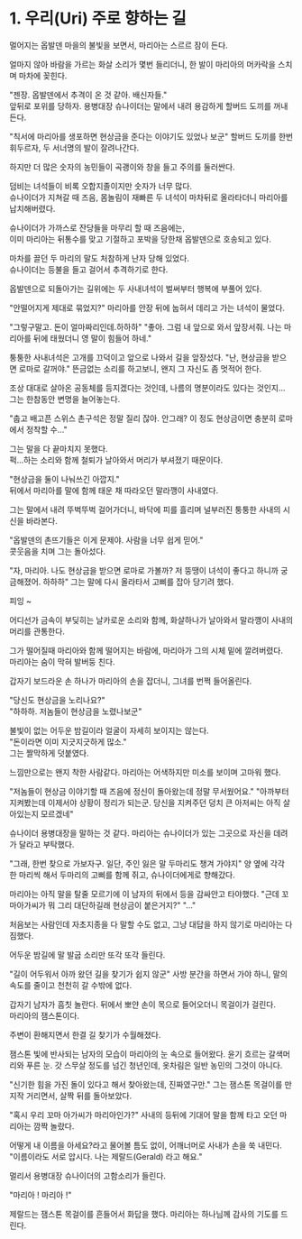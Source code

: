 # 1. 우리(Uri) 주로 향하는 길 <br>


멀어지는 옵발덴 마을의 불빛을 보면서, 마리아는 스르르 잠이 든다.<br>

얼마지 않아 바람을 가르는 화살 소리가 몇번 들리더니, 한 발이 마리아의 머카락을 스치며 마차에 꽂힌다. <br>

"젠장. 옵발덴에서 추격이 온 것 같아. 배신자들." <br>
앞뒤로 포위를 당하자. 용병대장 슈나이더는 말에서 내려 용감하게 할버드 도끼를 꺼내든다.<br>

"칙서에 마리아를 생포하면 현상금을 준다는 이야기도 있었나 보군"
할버드 도끼를 한번 휘두르자, 두 서너명의 발이 잘려나간다. <br>

하지만 더 많은 숫자의 농민들이 곡괭이와 창을 들고 주의를 둘러싼다. <br>

덤비는 녀석들이 비록 오합지졸이지만 숫자가 너무 많다. <br>
슈나이더가 지쳐갈 때 즈음, 몸놀림이 재빠른 두 녀석이 마차뒤로 올라타더니 마리아를 납치해버렸다. <br>

슈나이더가 가까스로 잔당들을 마무리 할 때 즈음에는, <br>
이미 마리아는 뒤통수를 맞고 기절하고 포박을 당한채 옵발덴으로 호송되고 있다. <br>

마차를 끌던 두 마리의 말도 처참하게 난자 당해 있었다. <br>
슈나이더는 등불을 들고 걸어서 추격하기로 한다. <br>

옵발덴으로 되돌아가는 길위에는 두 사내녀석이 벌써부터 행복에 부풀어 있다. <br>

"안떨어지게 제대로 묶었지?"
마리아를 안장 뒤에 눕혀서 데리고 가는 녀석이 물었다.

"그렇구말고. 돈이 얼마짜리인데.하하하"
"좋아. 그럼 내 앞으로 와서 앞장서줘. 나는 마리아를 뒤에 태웠더니 영 말이 힘들어 하네."

퉁퉁한 사내녀석은 고개를 끄덕이고 앞으로 나와서 길을 앞장섰다.
"난, 현상금을 받으면 로마로 갈꺼야."
뜬금없는 소리를 하고보니, 왠지 그 자신도 좀 멋적어 한다.

조상 대대로 살아온 공동체를 등지겠다는 것인데, 나름의 명분이라도 있다는 것인지...
그는 한참동안 변명을 늘어놓는다. <br>

"춥고 배고픈 스위스 촌구석은 정말 질리 잖아. 안그래? 이 정도 현상금이면 충분히 로마에서 정착할 수..." <br>

그는 말을 다 끝마치지 못했다. <br>
퍽...하는 소리와 함께 철퇴가 날아와서 머리가 부셔졌기 때문이다. <br>

"현상금을 둘이 나눠쓰긴 아깝지."<br>
뒤에서 마리아를 말에 함께 태운 채 따라오던 말라깽이 사내였다. <br>

그는 말에서 내려 뚜벅뚜벅 걸어가더니, 바닥에 피를 흘리며 널부러진 퉁퉁한 사내의 시신을 바라본다. <br>

"옵발덴의 촌뜨기들은 이게 문제야. 사람을 너무 쉽게 믿어." <br>
콧웃음을 치며 그는 돌아섰다. <br>

"자, 마리아. 나도 현상금을 받으면 로마로 가볼까? 저 뚱땡이 녀석이 좋다고 하니까 궁금해졌어. 하하하"
그는 말에 다시 올라타서 고삐를 잡아 당기려 했다.

피잉 ~

어디선가 금속이 부딪히는 날카로운 소리와 함께, 화살하나가 날아와서 말라깽이 사내의 머리를 관통한다. <br>

그가 떨어질때 마리아와 함께 떨어지는 바람에, 마리아가 그의 시체 밑에 깔려버렸다. <br>
마리아는 숨이 막혀 발버둥 친다.<br>

갑자기 보드라운 손 하나가 마리아의 손을 잡더니, 그녀를 번쩍 들어올린다. <br>

"당신도 현상금을 노리나요?"<br>
"하하하. 저놈들이 현상금을 노렸나보군"<br>

불빛이 없는 어두운 밤길이라 얼굴이 자세히 보이지는 않는다. <br>
"돈이라면 이미 지긋지긋하게 많소." <br>
그는 짤막하게 덧붙였다.

느낌만으로는 왠지 착한 사람같다.
마리아는 어색하지만 미소를 보이며 고마워 했다.

"저놈들이 현상금 이야기할 때 즈음에 정신이 돌아왔는데 정말 무서웠어요."
"아까부터 지켜봤는데 이제서야 상황이 정리가 되는군. 당신을 지켜주던 덩치 큰 아저씨는 아직 살아있는지 모르겠네"

슈나이더 용병대장을 말하는 것 같다.
마리아는 슈나이더가 있는 그곳으로 자신을 데려가 달라고 부탁했다.

"그래, 한번 찾으로 가보자구. 일단, 주인 잃은 말 두마리도 챙겨 가야지"
양 옆에 각각 한 마리씩 해서 두마리의 고삐를 함께 쥐고, 슈나이더에게로 향해갔다.

마리아는 아직 말을 탈줄 모르기에 이 남자의 뒤에서 등을 감싸안고 타야했다.
"근데 꼬마아가씨가 뭐 그리 대단하길래 현상금이 붙은거지?"
"..."

처음보는 사람인데 자초지종을 다 말할 수도 없고,
그냥 대답을 하지 않기로 마리아는 다짐했다.

어두운 밤길에 말 발굽 소리만 또각 또각 들린다.

"길이 어두워서 아까 왔던 길을 찾기가 쉽지 않군"
사방 분간을 하면서 가야 하니, 말의 속도를 줄이고 천천히 갈 수밖에 없다.

갑자기 남자가 흠칫 놀란다. 뒤에서 뽀얀 손이 목으로 들어오더니 목걸이가 걸린다. <br>
마리아의 잼스톤이다. <br>

주변이 환해지면서 한결 길 찾기가 수월해졌다.

잼스톤 빛에 반사되는 남자의 모습이 마리아의 눈 속으로 들어왔다.
윤기 흐르는 갈색머리와 푸른 눈.
갓 스무살 정도를 넘긴 청년인데,
옷차림은 일반 농민의 그것이 아니다. <br>

"신기한 힘을 가진 돌이 있다고 해서 찾아왔는데, 진짜였구만."
그는 잼스톤 목걸이를 만지작 거리면서, 살짝 뒤를 돌아보았다.

"혹시 우리 꼬마 아가씨가 마리아인가?"
사내의 등뒤에 기대어 말을 함께 타고 오던 마리아는 깜짝 놀랐다.

어떻게 내 이름을 아세요?라고 물어볼 틈도 없이, 어깨너머로 사내가 손을 쑥 내민다.
"이름이라도 서로 압시다. 나는 제랄드(Gerald) 라고 해요." <br>

멀리서 용병대장 슈나이더의 고함소리가 들린다.

"마리아 ! 마리아 !"

제랄드는 잼스톤 목걸이를 흔들어서 화답을 했다.
마리아는 하나님께 감사의 기도를 드린다.